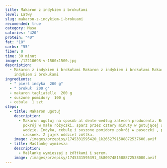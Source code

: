 ```yaml
---
title: Makaron z indykiem i brokułami
level: Łatwy
slug: makaron-z-indykiem-i-brokuami
recomended: true
category: Masa
calories: "420"
protein: "40"
fat: "18"
carbs: "55"
fiber: 0
time: 30 minut
image: /12210698-v-1500x1500.jpg
description:
  - Makaron z indykiem i brokułami Makaron z indykiem i brokułami Makaron z
    indykiem i brokułami
ingredients:
  - " pierś indyka  200 g"
  - " brokuł  200 g"
  - makaron tagliatelle  200 g
  - suszone pomidory  100 g
  - cebula  1 szt
steps:
  - title: Makaron ugotuj
    description:
      - Makaron ugotuj na sposób al dente według zaleceń producenta. Brokuły
        pokrój w małe różyczki, sparz przez cztery minuty w gotującej się
        wodzie. Indyka, cebulę i suszone pomidory pokrój w paseczki , posiekaj
        czosnek. Z jajek oddziel żółtka.
    image: /images/przepisy/1745331595420_1k2652791588872537600.avif
  - title: Maślankę wymiesza
    description:
      - Maślankę wymieszaj z żółtkami i serem.
    image: /images/przepisy/1745331595391_3k8097481588872538000.avif
---
```

